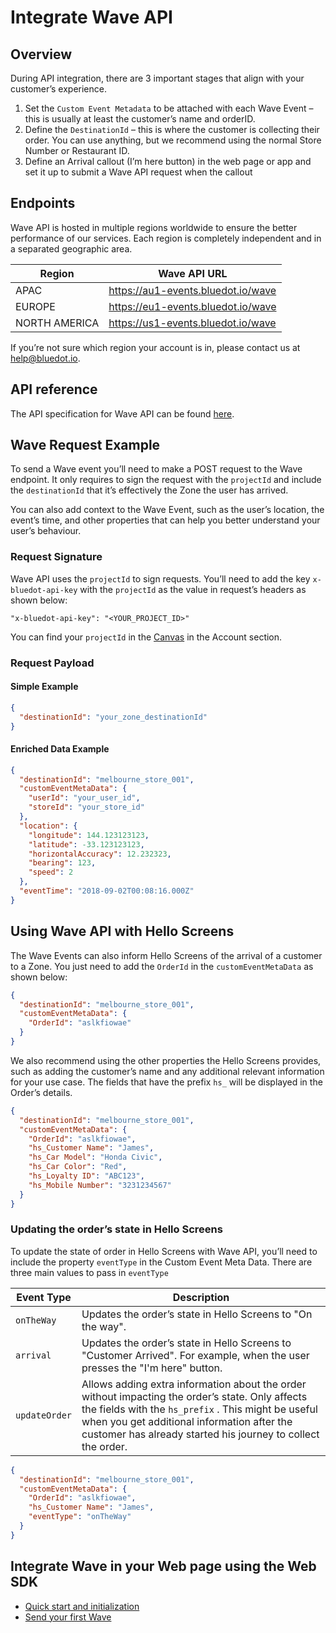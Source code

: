 Integrate Wave API
==================

Overview
--------

During API integration, there are 3 important stages that align with your customer’s experience.

1.  Set the `Custom Event Metadata` to be attached with each Wave Event – this is usually at least the customer’s name and orderID.
2.  Define the `DestinationId` – this is where the customer is collecting their order. You can use anything, but we recommend using the normal Store Number or Restaurant ID.
3.  Define an Arrival callout (I’m here button) in the web page or app and set it up to submit a Wave API request when the callout

Endpoints
---------

Wave API is hosted in multiple regions worldwide to ensure the better performance of our services. Each region is completely independent and in a separated geographic area.

| **Region**    | **Wave API URL**                   |
|---------------|------------------------------------|
| APAC          | https://au1-events.bluedot.io/wave |
| EUROPE        | https://eu1-events.bluedot.io/wave |
| NORTH AMERICA | https://us1-events.bluedot.io/wave |

If you’re not sure which region your account is in, please contact us at [help@bluedot.io](mailto:help@bluedot.io).

API reference
-------------

The API specification for Wave API can be found [here](https://events-docs.bluedot.io/#operation/postWaveEvents).

Wave Request Example
--------------------

To send a Wave event you’ll need to make a POST request to the Wave endpoint. It only requires to sign the request with the `projectId` and include the `destinationId` that it’s effectively the Zone the user has arrived.

You can also add context to the Wave Event, such as the user’s location, the event’s time, and other properties that can help you better understand your user’s behaviour.

### Request Signature

Wave API uses the `projectId` to sign requests. You’ll need to add the key `x-bluedot-api-key` with the `projectId` as the value in request’s headers as shown below:
```
"x-bluedot-api-key": "<YOUR_PROJECT_ID>"
```

You can find your `projectId` in the [Canvas](../../Canvas/Overview.md) in the Account section.

### Request Payload

#### Simple Example

```json
{
  "destinationId": "your_zone_destinationId"
}
```

#### Enriched Data Example

```json 
{
  "destinationId": "melbourne_store_001",
  "customEventMetaData": {
    "userId": "your_user_id",
    "storeId": "your_store_id"
  },
  "location": {
    "longitude": 144.123123123,
    "latitude": -33.123123123,
    "horizontalAccuracy": 12.232323,
    "bearing": 123,
    "speed": 2
  },
  "eventTime": "2018-09-02T00:08:16.000Z"
}
```

Using Wave API with Hello Screens
---------------------------------

The Wave Events can also inform Hello Screens of the arrival of a customer to a Zone. You just need to add the `OrderId` in the `customEventMetaData` as shown below:

```json
{
  "destinationId": "melbourne_store_001",
  "customEventMetaData": {
    "OrderId": "aslkfiowae"
  }
}
```

We also recommend using the other properties the Hello Screens provides, such as adding the customer’s name and any additional relevant information for your use case. The fields that have the prefix `hs_` will be displayed in the Order’s details.

```json
{
  "destinationId": "melbourne_store_001",
  "customEventMetaData": {
    "OrderId": "aslkfiowae",
    "hs_Customer Name": "James",
    "hs_Car Model": "Honda Civic",
    "hs_Car Color": "Red",
    "hs_Loyalty ID": "ABC123",
    "hs_Mobile Number": "3231234567"
  }
}
```

### Updating the order’s state in Hello Screens

To update the state of order in Hello Screens with Wave API, you’ll need to include the property `eventType` in the Custom Event Meta Data. There are three main values to pass in `eventType`

| **Event Type** | **Description**                                                                                                                                                                                                                                                       |
|----------------|-----------------------------------------------------------------------------------------------------------------------------------------------------------------------------------------------------------------------------------------------------------------------|
| `onTheWay`     | Updates the order’s state in Hello Screens to "On the way".                                                                                                                                                                                                           |
| `arrival`      | Updates the order’s state in Hello Screens to "Customer Arrived". For example, when the user presses the "I'm here" button.                                                                                                                                           |
| `updateOrder`  | Allows adding extra information about the order without impacting the order’s state. Only affects the fields with the `hs_prefix` . This might be useful when you get additional information after the customer has already started his journey to collect the order. |

```json
{ 
  "destinationId": "melbourne_store_001", 
  "customEventMetaData": { 
    "OrderId": "aslkfiowae",
    "hs_Customer Name": "James",
    "eventType": "onTheWay"
  } 
}
```

Integrate Wave in your Web page using the Web SDK
-------------------------------------------------

*   [Quick start and initialization](../../Web%20SDK/Quick%20Start.md)
*   [Send your first Wave](../../Web%20SDK/Send%20your%20first%20Wave.md)